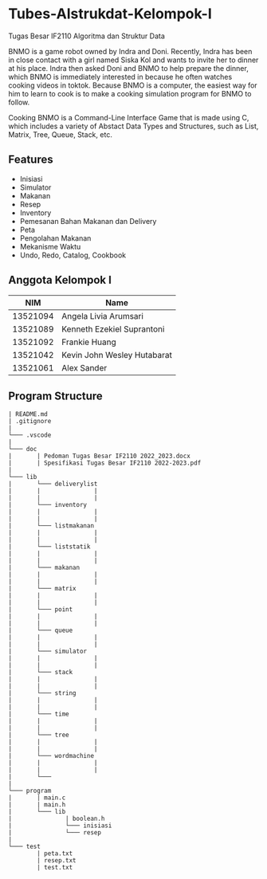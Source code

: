 # Tubes-Alstrukdat-Kelompok-I

Tugas Besar IF2110 Algoritma dan Struktur Data

BNMO is a game robot owned by Indra and Doni. Recently, Indra has been in close contact with a girl named Siska Kol and wants to invite her to dinner at his place. Indra then asked Doni and BNMO to help prepare the dinner, which BNMO is immediately interested in because he often watches cooking videos in toktok. Because BNMO is a computer, the easiest way for him to learn to cook is to make a cooking simulation program for BNMO to follow.

Cooking BNMO is a Command-Line Interface Game that is made using C, which includes a variety of Abstact Data Types and Structures, such as List, Matrix, Tree, Queue, Stack, etc.

## Features

- Inisiasi
- Simulator
- Makanan
- Resep
- Inventory
- Pemesanan Bahan Makanan dan Delivery
- Peta
- Pengolahan Makanan
- Mekanisme Waktu
- Undo, Redo, Catalog, Cookbook

## Anggota Kelompok I

| NIM      | Name                        |
| -------- | --------------------------- |
| 13521094 | Angela Livia Arumsari       |
| 13521089 | Kenneth Ezekiel Suprantoni  |
| 13521092 | Frankie Huang               |
| 13521042 | Kevin John Wesley Hutabarat |
| 13521061 | Alex Sander                 |

## Program Structure

```
| README.md
| .gitignore
|
└─── .vscode
|
└─── doc
|       | Pedoman Tugas Besar IF2110 2022_2023.docx
|       | Spesifikasi Tugas Besar IF2110 2022-2023.pdf
|
└─── lib
|       └─── deliverylist
|       |               | 
|       |               | 
|       └─── inventory
|       |               | 
|       |               | 
|       └─── listmakanan
|       |               | 
|       |               | 
|       └─── liststatik
|       |               | 
|       |               | 
|       └─── makanan
|       |               | 
|       |               | 
|       └─── matrix
|       |               | 
|       |               | 
|       └─── point
|       |               | 
|       |               | 
|       └─── queue
|       |               | 
|       |               | 
|       └─── simulator
|       |               | 
|       |               | 
|       └─── stack
|       |               | 
|       |               | 
|       └─── string
|       |               | 
|       |               | 
|       └─── time
|       |               | 
|       |               | 
|       └─── tree
|       |               | 
|       |               | 
|       └─── wordmachine
|       |               | 
|       |               | 
|       └───
|
└─── program
|       | main.c
|       | main.h
|       └─── lib
|               | boolean.h
|               └─── inisiasi
|               └─── resep
|
└─── test
        | peta.txt
        | resep.txt
        | test.txt

```
